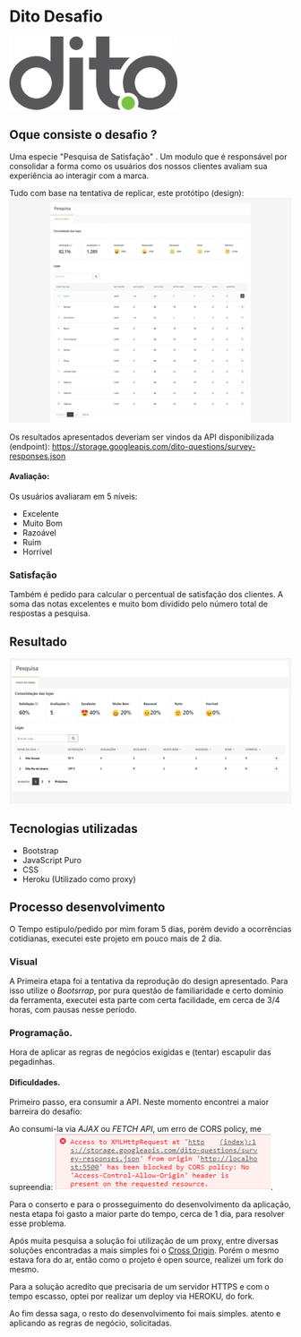 # Dito Desafio

![Logo Dito](./img/dito_marca.png)

## Oque consiste o desafio ?

Uma especie "Pesquisa de Satisfação" . Um modulo que é responsável por consolidar a forma como os usuários
dos nossos clientes avaliam sua experiência ao interagir com a marca.

Tudo com base na tentativa de replicar, este protótipo (design):
![protótipo](./img/Protótipo.png)

Os resultados apresentados deveriam ser vindos da API disponibilizada (endpoint): https://storage.googleapis.com/dito-questions/survey-responses.json


#### Avaliação:
Os usuários avaliaram em 5 níveis:
- Excelente
- Muito Bom
- Razoável
- Ruim
- Horrível

### Satisfação

Também é pedido para calcular o percentual de satisfação dos clientes. A soma das notas excelentes e muito bom dividido pelo número total de respostas a pesquisa.

## Resultado 

![Resultado Final](./img/Final.png)

## Tecnologias utilizadas

- Bootstrap
- JavaScript Puro
- CSS
- Heroku (Utilizado como proxy)

## Processo desenvolvimento

O Tempo estipulo/pedido por mim foram 5 dias, porém devido a ocorrências cotidianas, executei este projeto em pouco mais de 2 dia.

### Visual

A Primeira etapa foi a tentativa da reprodução do design apresentado. Para isso utilize o *Bootsrrap*, por pura questão de familiaridade e certo domínio da ferramenta, executei esta parte com certa facilidade, em cerca de 3/4 horas, com pausas nesse período.

### Programação.

Hora de aplicar as regras de negócios exigidas e (tentar) escapulir  das pegadinhas.

#### Dificuldades.

Primeiro passo, era consumir a API. Neste momento encontrei a maior barreira do desafio: 

Ao consumi-la via *AJAX* ou *FETCH API*, um erro de CORS policy, me supreendia:
![Resultado Final](./img/ERRO.png).

Para o conserto e para o prosseguimento do desenvolvimento da aplicação, nesta etapa foi gasto a maior parte do tempo, cerca de 1 dia, para resolver esse problema.

Após muita pesquisa a solução foi utilização de um proxy, entre diversas soluções encontradas a mais simples foi o [Cross Origin](crossorigin.me). Porém o mesmo estava fora do ar, então como o projeto é open source, realizei um fork do mesmo.

Para a solução acredito que precisaria de um servidor HTTPS e com o tempo escasso, optei por realizar um deploy via HEROKU, do fork.

Ao fim dessa saga, o resto do desenvolvimento foi mais simples. atento e aplicando as regras de negócio, solicitadas.